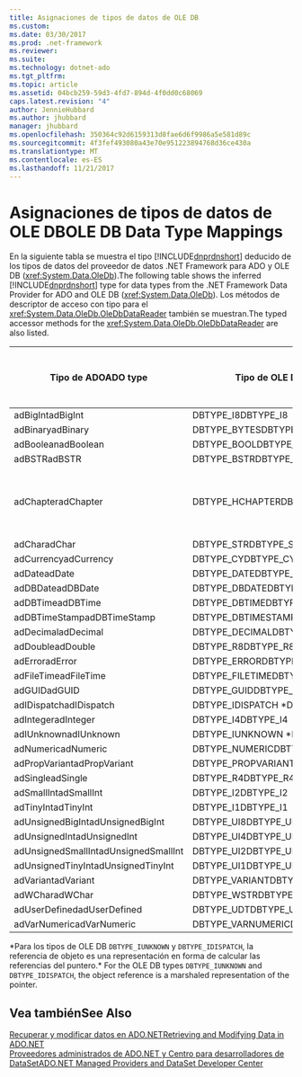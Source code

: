 ```yaml
---
title: Asignaciones de tipos de datos de OLE DB
ms.custom: 
ms.date: 03/30/2017
ms.prod: .net-framework
ms.reviewer: 
ms.suite: 
ms.technology: dotnet-ado
ms.tgt_pltfrm: 
ms.topic: article
ms.assetid: 04bcb259-59d3-4fd7-894d-4f0dd0c68069
caps.latest.revision: "4"
author: JennieHubbard
ms.author: jhubbard
manager: jhubbard
ms.openlocfilehash: 350364c92d6159313d8fae6d6f9986a5e581d89c
ms.sourcegitcommit: 4f3fef493080a43e70e951223894768d36ce430a
ms.translationtype: MT
ms.contentlocale: es-ES
ms.lasthandoff: 11/21/2017
---
```

# <a name="ole-db-data-type-mappings"></a><span data-ttu-id="ad6ad-102">Asignaciones de tipos de datos de OLE DB</span><span class="sxs-lookup"><span data-stu-id="ad6ad-102">OLE DB Data Type Mappings</span></span>
<span data-ttu-id="ad6ad-103">En la siguiente tabla se muestra el tipo [!INCLUDE[dnprdnshort](../../../../includes/dnprdnshort-md.md)] deducido de los tipos de datos del proveedor de datos .NET Framework para ADO y OLE DB (<xref:System.Data.OleDb>).</span><span class="sxs-lookup"><span data-stu-id="ad6ad-103">The following table shows the inferred [!INCLUDE[dnprdnshort](../../../../includes/dnprdnshort-md.md)] type for data types from the .NET Framework Data Provider for ADO and OLE DB (<xref:System.Data.OleDb>).</span></span> <span data-ttu-id="ad6ad-104">Los métodos de descriptor de acceso con tipo para el <xref:System.Data.OleDb.OleDbDataReader> también se muestran.</span><span class="sxs-lookup"><span data-stu-id="ad6ad-104">The typed accessor methods for the <xref:System.Data.OleDb.OleDbDataReader> are also listed.</span></span>  
  
|<span data-ttu-id="ad6ad-105">Tipo de ADO</span><span class="sxs-lookup"><span data-stu-id="ad6ad-105">ADO type</span></span>|<span data-ttu-id="ad6ad-106">Tipo de OLE DB</span><span class="sxs-lookup"><span data-stu-id="ad6ad-106">OLE DB type</span></span>|<span data-ttu-id="ad6ad-107">Tipo de [!INCLUDE[dnprdnshort](../../../../includes/dnprdnshort-md.md)]</span><span class="sxs-lookup"><span data-stu-id="ad6ad-107">[!INCLUDE[dnprdnshort](../../../../includes/dnprdnshort-md.md)] type</span></span>|<span data-ttu-id="ad6ad-108">Descriptor de acceso con tipo de [!INCLUDE[dnprdnshort](../../../../includes/dnprdnshort-md.md)]</span><span class="sxs-lookup"><span data-stu-id="ad6ad-108">[!INCLUDE[dnprdnshort](../../../../includes/dnprdnshort-md.md)] typed accessor</span></span>|  
|--------------|-----------------|----------------------------------------------------------------------|--------------------------------------------------------------------------------|  
|<span data-ttu-id="ad6ad-109">adBigInt</span><span class="sxs-lookup"><span data-stu-id="ad6ad-109">adBigInt</span></span>|<span data-ttu-id="ad6ad-110">DBTYPE_I8</span><span class="sxs-lookup"><span data-stu-id="ad6ad-110">DBTYPE_I8</span></span>|<span data-ttu-id="ad6ad-111">Int64</span><span class="sxs-lookup"><span data-stu-id="ad6ad-111">Int64</span></span>|<span data-ttu-id="ad6ad-112">GetInt64()</span><span class="sxs-lookup"><span data-stu-id="ad6ad-112">GetInt64()</span></span>|  
|<span data-ttu-id="ad6ad-113">adBinary</span><span class="sxs-lookup"><span data-stu-id="ad6ad-113">adBinary</span></span>|<span data-ttu-id="ad6ad-114">DBTYPE_BYTES</span><span class="sxs-lookup"><span data-stu-id="ad6ad-114">DBTYPE_BYTES</span></span>|<span data-ttu-id="ad6ad-115">Byte[]</span><span class="sxs-lookup"><span data-stu-id="ad6ad-115">Byte[]</span></span>|<span data-ttu-id="ad6ad-116">GetBytes()</span><span class="sxs-lookup"><span data-stu-id="ad6ad-116">GetBytes()</span></span>|  
|<span data-ttu-id="ad6ad-117">adBoolean</span><span class="sxs-lookup"><span data-stu-id="ad6ad-117">adBoolean</span></span>|<span data-ttu-id="ad6ad-118">DBTYPE_BOOL</span><span class="sxs-lookup"><span data-stu-id="ad6ad-118">DBTYPE_BOOL</span></span>|<span data-ttu-id="ad6ad-119">Boolean</span><span class="sxs-lookup"><span data-stu-id="ad6ad-119">Boolean</span></span>|<span data-ttu-id="ad6ad-120">GetBoolean()</span><span class="sxs-lookup"><span data-stu-id="ad6ad-120">GetBoolean()</span></span>|  
|<span data-ttu-id="ad6ad-121">adBSTR</span><span class="sxs-lookup"><span data-stu-id="ad6ad-121">adBSTR</span></span>|<span data-ttu-id="ad6ad-122">DBTYPE_BSTR</span><span class="sxs-lookup"><span data-stu-id="ad6ad-122">DBTYPE_BSTR</span></span>|<span data-ttu-id="ad6ad-123">String</span><span class="sxs-lookup"><span data-stu-id="ad6ad-123">String</span></span>|<span data-ttu-id="ad6ad-124">GetString()</span><span class="sxs-lookup"><span data-stu-id="ad6ad-124">GetString()</span></span>|  
|<span data-ttu-id="ad6ad-125">adChapter</span><span class="sxs-lookup"><span data-stu-id="ad6ad-125">adChapter</span></span>|<span data-ttu-id="ad6ad-126">DBTYPE_HCHAPTER</span><span class="sxs-lookup"><span data-stu-id="ad6ad-126">DBTYPE_HCHAPTER</span></span>|<span data-ttu-id="ad6ad-127">Compatible con `DataReader`.</span><span class="sxs-lookup"><span data-stu-id="ad6ad-127">Supported through the `DataReader`.</span></span> <span data-ttu-id="ad6ad-128">Vea [recuperar datos mediante DataReader](../../../../docs/framework/data/adonet/retrieving-data-using-a-datareader.md).</span><span class="sxs-lookup"><span data-stu-id="ad6ad-128">See [Retrieving Data Using a DataReader](../../../../docs/framework/data/adonet/retrieving-data-using-a-datareader.md).</span></span>|<span data-ttu-id="ad6ad-129">GetValue()</span><span class="sxs-lookup"><span data-stu-id="ad6ad-129">GetValue()</span></span>|  
|<span data-ttu-id="ad6ad-130">adChar</span><span class="sxs-lookup"><span data-stu-id="ad6ad-130">adChar</span></span>|<span data-ttu-id="ad6ad-131">DBTYPE_STR</span><span class="sxs-lookup"><span data-stu-id="ad6ad-131">DBTYPE_STR</span></span>|<span data-ttu-id="ad6ad-132">String</span><span class="sxs-lookup"><span data-stu-id="ad6ad-132">String</span></span>|<span data-ttu-id="ad6ad-133">GetString()</span><span class="sxs-lookup"><span data-stu-id="ad6ad-133">GetString()</span></span>|  
|<span data-ttu-id="ad6ad-134">adCurrency</span><span class="sxs-lookup"><span data-stu-id="ad6ad-134">adCurrency</span></span>|<span data-ttu-id="ad6ad-135">DBTYPE_CY</span><span class="sxs-lookup"><span data-stu-id="ad6ad-135">DBTYPE_CY</span></span>|<span data-ttu-id="ad6ad-136">Decimal</span><span class="sxs-lookup"><span data-stu-id="ad6ad-136">Decimal</span></span>|<span data-ttu-id="ad6ad-137">GetDecimal()</span><span class="sxs-lookup"><span data-stu-id="ad6ad-137">GetDecimal()</span></span>|  
|<span data-ttu-id="ad6ad-138">adDate</span><span class="sxs-lookup"><span data-stu-id="ad6ad-138">adDate</span></span>|<span data-ttu-id="ad6ad-139">DBTYPE_DATE</span><span class="sxs-lookup"><span data-stu-id="ad6ad-139">DBTYPE_DATE</span></span>|<span data-ttu-id="ad6ad-140">DateTime</span><span class="sxs-lookup"><span data-stu-id="ad6ad-140">DateTime</span></span>|<span data-ttu-id="ad6ad-141">GetDateTime()</span><span class="sxs-lookup"><span data-stu-id="ad6ad-141">GetDateTime()</span></span>|  
|<span data-ttu-id="ad6ad-142">adDBDate</span><span class="sxs-lookup"><span data-stu-id="ad6ad-142">adDBDate</span></span>|<span data-ttu-id="ad6ad-143">DBTYPE_DBDATE</span><span class="sxs-lookup"><span data-stu-id="ad6ad-143">DBTYPE_DBDATE</span></span>|<span data-ttu-id="ad6ad-144">DateTime</span><span class="sxs-lookup"><span data-stu-id="ad6ad-144">DateTime</span></span>|<span data-ttu-id="ad6ad-145">GetDateTime()</span><span class="sxs-lookup"><span data-stu-id="ad6ad-145">GetDateTime()</span></span>|  
|<span data-ttu-id="ad6ad-146">adDBTime</span><span class="sxs-lookup"><span data-stu-id="ad6ad-146">adDBTime</span></span>|<span data-ttu-id="ad6ad-147">DBTYPE_DBTIME</span><span class="sxs-lookup"><span data-stu-id="ad6ad-147">DBTYPE_DBTIME</span></span>|<span data-ttu-id="ad6ad-148">DateTime</span><span class="sxs-lookup"><span data-stu-id="ad6ad-148">DateTime</span></span>|<span data-ttu-id="ad6ad-149">GetDateTime()</span><span class="sxs-lookup"><span data-stu-id="ad6ad-149">GetDateTime()</span></span>|  
|<span data-ttu-id="ad6ad-150">adDBTimeStamp</span><span class="sxs-lookup"><span data-stu-id="ad6ad-150">adDBTimeStamp</span></span>|<span data-ttu-id="ad6ad-151">DBTYPE_DBTIMESTAMP</span><span class="sxs-lookup"><span data-stu-id="ad6ad-151">DBTYPE_DBTIMESTAMP</span></span>|<span data-ttu-id="ad6ad-152">DateTime</span><span class="sxs-lookup"><span data-stu-id="ad6ad-152">DateTime</span></span>|<span data-ttu-id="ad6ad-153">GetDateTime()</span><span class="sxs-lookup"><span data-stu-id="ad6ad-153">GetDateTime()</span></span>|  
|<span data-ttu-id="ad6ad-154">adDecimal</span><span class="sxs-lookup"><span data-stu-id="ad6ad-154">adDecimal</span></span>|<span data-ttu-id="ad6ad-155">DBTYPE_DECIMAL</span><span class="sxs-lookup"><span data-stu-id="ad6ad-155">DBTYPE_DECIMAL</span></span>|<span data-ttu-id="ad6ad-156">Decimal</span><span class="sxs-lookup"><span data-stu-id="ad6ad-156">Decimal</span></span>|<span data-ttu-id="ad6ad-157">GetDecimal()</span><span class="sxs-lookup"><span data-stu-id="ad6ad-157">GetDecimal()</span></span>|  
|<span data-ttu-id="ad6ad-158">adDouble</span><span class="sxs-lookup"><span data-stu-id="ad6ad-158">adDouble</span></span>|<span data-ttu-id="ad6ad-159">DBTYPE_R8</span><span class="sxs-lookup"><span data-stu-id="ad6ad-159">DBTYPE_R8</span></span>|<span data-ttu-id="ad6ad-160">Double</span><span class="sxs-lookup"><span data-stu-id="ad6ad-160">Double</span></span>|<span data-ttu-id="ad6ad-161">GetDouble()</span><span class="sxs-lookup"><span data-stu-id="ad6ad-161">GetDouble()</span></span>|  
|<span data-ttu-id="ad6ad-162">adError</span><span class="sxs-lookup"><span data-stu-id="ad6ad-162">adError</span></span>|<span data-ttu-id="ad6ad-163">DBTYPE_ERROR</span><span class="sxs-lookup"><span data-stu-id="ad6ad-163">DBTYPE_ERROR</span></span>|<span data-ttu-id="ad6ad-164">ExternalException</span><span class="sxs-lookup"><span data-stu-id="ad6ad-164">ExternalException</span></span>|<span data-ttu-id="ad6ad-165">GetValue()</span><span class="sxs-lookup"><span data-stu-id="ad6ad-165">GetValue()</span></span>|  
|<span data-ttu-id="ad6ad-166">adFileTime</span><span class="sxs-lookup"><span data-stu-id="ad6ad-166">adFileTime</span></span>|<span data-ttu-id="ad6ad-167">DBTYPE_FILETIME</span><span class="sxs-lookup"><span data-stu-id="ad6ad-167">DBTYPE_FILETIME</span></span>|<span data-ttu-id="ad6ad-168">DateTime</span><span class="sxs-lookup"><span data-stu-id="ad6ad-168">DateTime</span></span>|<span data-ttu-id="ad6ad-169">GetDateTime()</span><span class="sxs-lookup"><span data-stu-id="ad6ad-169">GetDateTime()</span></span>|  
|<span data-ttu-id="ad6ad-170">adGUID</span><span class="sxs-lookup"><span data-stu-id="ad6ad-170">adGUID</span></span>|<span data-ttu-id="ad6ad-171">DBTYPE_GUID</span><span class="sxs-lookup"><span data-stu-id="ad6ad-171">DBTYPE_GUID</span></span>|<span data-ttu-id="ad6ad-172">Guid</span><span class="sxs-lookup"><span data-stu-id="ad6ad-172">Guid</span></span>|<span data-ttu-id="ad6ad-173">GetGuid()</span><span class="sxs-lookup"><span data-stu-id="ad6ad-173">GetGuid()</span></span>|  
|<span data-ttu-id="ad6ad-174">adIDispatch</span><span class="sxs-lookup"><span data-stu-id="ad6ad-174">adIDispatch</span></span>|<span data-ttu-id="ad6ad-175">DBTYPE_IDISPATCH *</span><span class="sxs-lookup"><span data-stu-id="ad6ad-175">DBTYPE_IDISPATCH *</span></span>|<span data-ttu-id="ad6ad-176">Objeto</span><span class="sxs-lookup"><span data-stu-id="ad6ad-176">Object</span></span>|<span data-ttu-id="ad6ad-177">GetValue()</span><span class="sxs-lookup"><span data-stu-id="ad6ad-177">GetValue()</span></span>|  
|<span data-ttu-id="ad6ad-178">adInteger</span><span class="sxs-lookup"><span data-stu-id="ad6ad-178">adInteger</span></span>|<span data-ttu-id="ad6ad-179">DBTYPE_I4</span><span class="sxs-lookup"><span data-stu-id="ad6ad-179">DBTYPE_I4</span></span>|<span data-ttu-id="ad6ad-180">Int32</span><span class="sxs-lookup"><span data-stu-id="ad6ad-180">Int32</span></span>|<span data-ttu-id="ad6ad-181">GetInt32()</span><span class="sxs-lookup"><span data-stu-id="ad6ad-181">GetInt32()</span></span>|  
|<span data-ttu-id="ad6ad-182">adIUnknown</span><span class="sxs-lookup"><span data-stu-id="ad6ad-182">adIUnknown</span></span>|<span data-ttu-id="ad6ad-183">DBTYPE_IUNKNOWN *</span><span class="sxs-lookup"><span data-stu-id="ad6ad-183">DBTYPE_IUNKNOWN *</span></span>|<span data-ttu-id="ad6ad-184">Objeto</span><span class="sxs-lookup"><span data-stu-id="ad6ad-184">Object</span></span>|<span data-ttu-id="ad6ad-185">GetValue()</span><span class="sxs-lookup"><span data-stu-id="ad6ad-185">GetValue()</span></span>|  
|<span data-ttu-id="ad6ad-186">adNumeric</span><span class="sxs-lookup"><span data-stu-id="ad6ad-186">adNumeric</span></span>|<span data-ttu-id="ad6ad-187">DBTYPE_NUMERIC</span><span class="sxs-lookup"><span data-stu-id="ad6ad-187">DBTYPE_NUMERIC</span></span>|<span data-ttu-id="ad6ad-188">Decimal</span><span class="sxs-lookup"><span data-stu-id="ad6ad-188">Decimal</span></span>|<span data-ttu-id="ad6ad-189">GetDecimal()</span><span class="sxs-lookup"><span data-stu-id="ad6ad-189">GetDecimal()</span></span>|  
|<span data-ttu-id="ad6ad-190">adPropVariant</span><span class="sxs-lookup"><span data-stu-id="ad6ad-190">adPropVariant</span></span>|<span data-ttu-id="ad6ad-191">DBTYPE_PROPVARIANT</span><span class="sxs-lookup"><span data-stu-id="ad6ad-191">DBTYPE_PROPVARIANT</span></span>|<span data-ttu-id="ad6ad-192">Objeto</span><span class="sxs-lookup"><span data-stu-id="ad6ad-192">Object</span></span>|<span data-ttu-id="ad6ad-193">GetValue()</span><span class="sxs-lookup"><span data-stu-id="ad6ad-193">GetValue()</span></span>|  
|<span data-ttu-id="ad6ad-194">adSingle</span><span class="sxs-lookup"><span data-stu-id="ad6ad-194">adSingle</span></span>|<span data-ttu-id="ad6ad-195">DBTYPE_R4</span><span class="sxs-lookup"><span data-stu-id="ad6ad-195">DBTYPE_R4</span></span>|<span data-ttu-id="ad6ad-196">Single</span><span class="sxs-lookup"><span data-stu-id="ad6ad-196">Single</span></span>|<span data-ttu-id="ad6ad-197">GetFloat()</span><span class="sxs-lookup"><span data-stu-id="ad6ad-197">GetFloat()</span></span>|  
|<span data-ttu-id="ad6ad-198">adSmallInt</span><span class="sxs-lookup"><span data-stu-id="ad6ad-198">adSmallInt</span></span>|<span data-ttu-id="ad6ad-199">DBTYPE_I2</span><span class="sxs-lookup"><span data-stu-id="ad6ad-199">DBTYPE_I2</span></span>|<span data-ttu-id="ad6ad-200">Int16</span><span class="sxs-lookup"><span data-stu-id="ad6ad-200">Int16</span></span>|<span data-ttu-id="ad6ad-201">GetInt16()</span><span class="sxs-lookup"><span data-stu-id="ad6ad-201">GetInt16()</span></span>|  
|<span data-ttu-id="ad6ad-202">adTinyInt</span><span class="sxs-lookup"><span data-stu-id="ad6ad-202">adTinyInt</span></span>|<span data-ttu-id="ad6ad-203">DBTYPE_I1</span><span class="sxs-lookup"><span data-stu-id="ad6ad-203">DBTYPE_I1</span></span>|<span data-ttu-id="ad6ad-204">Byte</span><span class="sxs-lookup"><span data-stu-id="ad6ad-204">Byte</span></span>|<span data-ttu-id="ad6ad-205">GetByte()</span><span class="sxs-lookup"><span data-stu-id="ad6ad-205">GetByte()</span></span>|  
|<span data-ttu-id="ad6ad-206">adUnsignedBigInt</span><span class="sxs-lookup"><span data-stu-id="ad6ad-206">adUnsignedBigInt</span></span>|<span data-ttu-id="ad6ad-207">DBTYPE_UI8</span><span class="sxs-lookup"><span data-stu-id="ad6ad-207">DBTYPE_UI8</span></span>|<span data-ttu-id="ad6ad-208">UInt64</span><span class="sxs-lookup"><span data-stu-id="ad6ad-208">UInt64</span></span>|<span data-ttu-id="ad6ad-209">GetValue()</span><span class="sxs-lookup"><span data-stu-id="ad6ad-209">GetValue()</span></span>|  
|<span data-ttu-id="ad6ad-210">adUnsignedInt</span><span class="sxs-lookup"><span data-stu-id="ad6ad-210">adUnsignedInt</span></span>|<span data-ttu-id="ad6ad-211">DBTYPE_UI4</span><span class="sxs-lookup"><span data-stu-id="ad6ad-211">DBTYPE_UI4</span></span>|<span data-ttu-id="ad6ad-212">UInt32</span><span class="sxs-lookup"><span data-stu-id="ad6ad-212">UInt32</span></span>|<span data-ttu-id="ad6ad-213">GetValue()</span><span class="sxs-lookup"><span data-stu-id="ad6ad-213">GetValue()</span></span>|  
|<span data-ttu-id="ad6ad-214">adUnsignedSmallInt</span><span class="sxs-lookup"><span data-stu-id="ad6ad-214">adUnsignedSmallInt</span></span>|<span data-ttu-id="ad6ad-215">DBTYPE_UI2</span><span class="sxs-lookup"><span data-stu-id="ad6ad-215">DBTYPE_UI2</span></span>|<span data-ttu-id="ad6ad-216">UInt16</span><span class="sxs-lookup"><span data-stu-id="ad6ad-216">UInt16</span></span>|<span data-ttu-id="ad6ad-217">GetValue()</span><span class="sxs-lookup"><span data-stu-id="ad6ad-217">GetValue()</span></span>|  
|<span data-ttu-id="ad6ad-218">adUnsignedTinyInt</span><span class="sxs-lookup"><span data-stu-id="ad6ad-218">adUnsignedTinyInt</span></span>|<span data-ttu-id="ad6ad-219">DBTYPE_UI1</span><span class="sxs-lookup"><span data-stu-id="ad6ad-219">DBTYPE_UI1</span></span>|<span data-ttu-id="ad6ad-220">Byte</span><span class="sxs-lookup"><span data-stu-id="ad6ad-220">Byte</span></span>|<span data-ttu-id="ad6ad-221">GetByte()</span><span class="sxs-lookup"><span data-stu-id="ad6ad-221">GetByte()</span></span>|  
|<span data-ttu-id="ad6ad-222">adVariant</span><span class="sxs-lookup"><span data-stu-id="ad6ad-222">adVariant</span></span>|<span data-ttu-id="ad6ad-223">DBTYPE_VARIANT</span><span class="sxs-lookup"><span data-stu-id="ad6ad-223">DBTYPE_VARIANT</span></span>|<span data-ttu-id="ad6ad-224">Objeto</span><span class="sxs-lookup"><span data-stu-id="ad6ad-224">Object</span></span>|<span data-ttu-id="ad6ad-225">GetValue()</span><span class="sxs-lookup"><span data-stu-id="ad6ad-225">GetValue()</span></span>|  
|<span data-ttu-id="ad6ad-226">adWChar</span><span class="sxs-lookup"><span data-stu-id="ad6ad-226">adWChar</span></span>|<span data-ttu-id="ad6ad-227">DBTYPE_WSTR</span><span class="sxs-lookup"><span data-stu-id="ad6ad-227">DBTYPE_WSTR</span></span>|<span data-ttu-id="ad6ad-228">String</span><span class="sxs-lookup"><span data-stu-id="ad6ad-228">String</span></span>|<span data-ttu-id="ad6ad-229">GetString()</span><span class="sxs-lookup"><span data-stu-id="ad6ad-229">GetString()</span></span>|  
|<span data-ttu-id="ad6ad-230">adUserDefined</span><span class="sxs-lookup"><span data-stu-id="ad6ad-230">adUserDefined</span></span>|<span data-ttu-id="ad6ad-231">DBTYPE_UDT</span><span class="sxs-lookup"><span data-stu-id="ad6ad-231">DBTYPE_UDT</span></span>|<span data-ttu-id="ad6ad-232">no admitido</span><span class="sxs-lookup"><span data-stu-id="ad6ad-232">not supported</span></span>||  
|<span data-ttu-id="ad6ad-233">adVarNumeric</span><span class="sxs-lookup"><span data-stu-id="ad6ad-233">adVarNumeric</span></span>|<span data-ttu-id="ad6ad-234">DBTYPE_VARNUMERIC</span><span class="sxs-lookup"><span data-stu-id="ad6ad-234">DBTYPE_VARNUMERIC</span></span>|<span data-ttu-id="ad6ad-235">no admitido</span><span class="sxs-lookup"><span data-stu-id="ad6ad-235">not supported</span></span>||  
  
 <span data-ttu-id="ad6ad-236">\*Para los tipos de OLE DB `DBTYPE_IUNKNOWN` y `DBTYPE_IDISPATCH`, la referencia de objeto es una representación en forma de calcular las referencias del puntero.</span><span class="sxs-lookup"><span data-stu-id="ad6ad-236">\* For the OLE DB types `DBTYPE_IUNKNOWN` and `DBTYPE_IDISPATCH`, the object reference is a marshaled representation of the pointer.</span></span>  
  
## <a name="see-also"></a><span data-ttu-id="ad6ad-237">Vea también</span><span class="sxs-lookup"><span data-stu-id="ad6ad-237">See Also</span></span>  
 [<span data-ttu-id="ad6ad-238">Recuperar y modificar datos en ADO.NET</span><span class="sxs-lookup"><span data-stu-id="ad6ad-238">Retrieving and Modifying Data in ADO.NET</span></span>](../../../../docs/framework/data/adonet/retrieving-and-modifying-data.md)  
 [<span data-ttu-id="ad6ad-239">Proveedores administrados de ADO.NET y Centro para desarrolladores de DataSet</span><span class="sxs-lookup"><span data-stu-id="ad6ad-239">ADO.NET Managed Providers and DataSet Developer Center</span></span>](http://go.microsoft.com/fwlink/?LinkId=217917)
